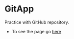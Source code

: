 # GitApp

Practice with GitHub repository.
- To see the page go [here](https://ui-coder.github.io/gitapp/)
